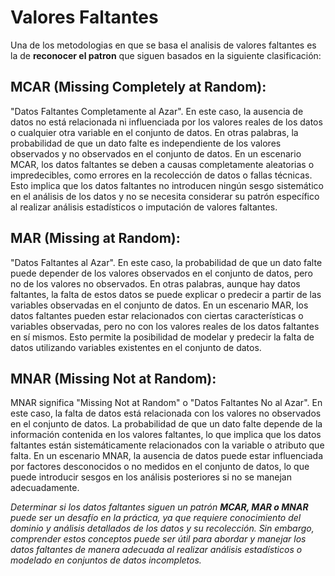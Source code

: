 # Valores Faltantes

Una de los metodologias en que se basa el analisis de valores faltantes es la de **reconocer el patron** que siguen basados en la siguiente clasificación:

## MCAR (Missing Completely at Random):
"Datos Faltantes Completamente al Azar". En este caso, la ausencia de datos no está relacionada ni influenciada por los valores reales de los datos o cualquier otra variable en el conjunto de datos. En otras palabras, la probabilidad de que un dato falte es independiente de los valores observados y no observados en el conjunto de datos.
En un escenario MCAR, los datos faltantes se deben a causas completamente aleatorias o impredecibles, como errores en la recolección de datos o fallas técnicas. Esto implica que los datos faltantes no introducen ningún sesgo sistemático en el análisis de los datos y no se necesita considerar su patrón específico al realizar análisis estadísticos o imputación de valores faltantes.

## MAR (Missing at Random):
"Datos Faltantes al Azar". En este caso, la probabilidad de que un dato falte puede depender de los valores observados en el conjunto de datos, pero no de los valores no observados. En otras palabras, aunque hay datos faltantes, la falta de estos datos se puede explicar o predecir a partir de las variables observadas en el conjunto de datos.
En un escenario MAR, los datos faltantes pueden estar relacionados con ciertas características o variables observadas, pero no con los valores reales de los datos faltantes en sí mismos. Esto permite la posibilidad de modelar y predecir la falta de datos utilizando variables existentes en el conjunto de datos.

## MNAR (Missing Not at Random):
MNAR significa "Missing Not at Random" o "Datos Faltantes No al Azar". En este caso, la falta de datos está relacionada con los valores no observados en el conjunto de datos. La probabilidad de que un dato falte depende de la información contenida en los valores faltantes, lo que implica que los datos faltantes están sistemáticamente relacionados con la variable o atributo que falta.
En un escenario MNAR, la ausencia de datos puede estar influenciada por factores desconocidos o no medidos en el conjunto de datos, lo que puede introducir sesgos en los análisis posteriores si no se manejan adecuadamente.

*Determinar si los datos faltantes siguen un patrón **MCAR, MAR o MNAR** puede ser un desafío en la práctica, ya que requiere conocimiento del dominio y análisis detallados de los datos y su recolección. Sin embargo, comprender estos conceptos puede ser útil para abordar y manejar los datos faltantes de manera adecuada al realizar análisis estadísticos o modelado en conjuntos de datos incompletos.*


